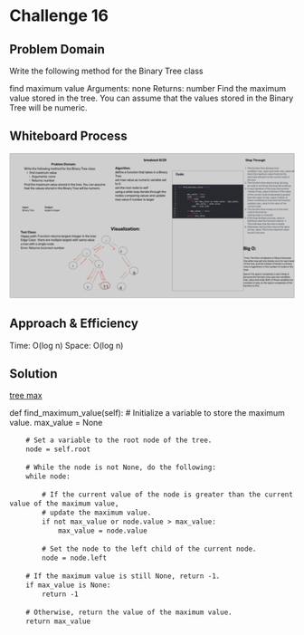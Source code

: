 # Challenge 16

## Problem Domain

Write the following method for the Binary Tree class

find maximum value
Arguments: none
Returns: number
Find the maximum value stored in the tree. You can assume that the values stored in the Binary Tree will be numeric.

## Whiteboard Process

![Code Challange 16](./Screenshots/cc16.png)

## Approach & Efficiency

Time: O(log n)
Space: O(log n)

## Solution

[tree max](data_structures/binary_tree.py)

def find_maximum_value(self):
        # Initialize a variable to store the maximum value.
        max_value = None

        # Set a variable to the root node of the tree.
        node = self.root

        # While the node is not None, do the following:
        while node:

            # If the current value of the node is greater than the current value of the maximum value,
            # update the maximum value.
            if not max_value or node.value > max_value:
                max_value = node.value

            # Set the node to the left child of the current node.
            node = node.left

        # If the maximum value is still None, return -1.
        if max_value is None:
            return -1

        # Otherwise, return the value of the maximum value.
        return max_value
